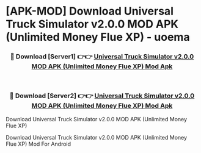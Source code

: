 # [APK-MOD] Download Universal Truck Simulator v2.0.0 MOD APK (Unlimited Money Flue XP) - uoema


<div align="center">
<h3>🔴 Download [Server1] 👉👉 <a href="https://apk-comot.site?title=Universal_Truck_Simulator_v2.0.0_MOD_APK_(Unlimited_Money_Flue_XP)">Universal Truck Simulator v2.0.0 MOD APK (Unlimited Money Flue XP) Mod Apk</a></h3><br>
<h3>🔴 Download [Server2] 👉👉 <a href="https://apk-comot.site?title=Universal_Truck_Simulator_v2.0.0_MOD_APK_(Unlimited_Money_Flue_XP)">Universal Truck Simulator v2.0.0 MOD APK (Unlimited Money Flue XP) Mod Apk</a></h3>
</div>



Download Universal Truck Simulator v2.0.0 MOD APK (Unlimited Money Flue XP) 

Download Universal Truck Simulator v2.0.0 MOD APK (Unlimited Money Flue XP) Mod For Android